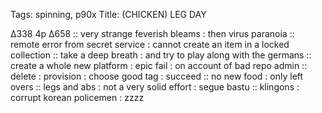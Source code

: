 Tags: spinning, p90x
Title: (CHICKEN) LEG DAY
  
∆338 4p ∆658 :: very strange feverish bleams : then virus paranoia :: remote error from secret service : cannot create an item in a locked collection :: take a deep breath : and try to play along with the germans :: create a whole new platform : epic fail : on account of bad repo admin :: delete : provision : choose good tag : succeed :: no new food : only left overs :: legs and abs : not a very solid effort : segue bastu :: klingons : corrupt korean policemen : zzzz